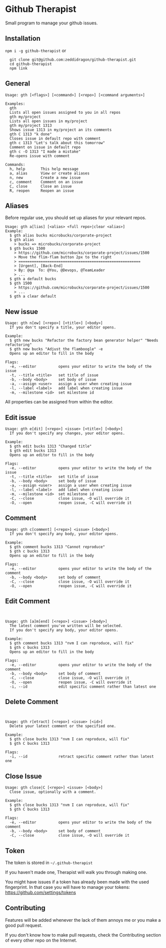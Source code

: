Github Therapist
================

Small program to manage your github issues.

## Installation
`npm i -g github-therapist`
or
```
  git clone git@github.com:zeddidragon/github-therapist.git
  cd github-therapist
  npm link
```

## General

```
Usage: gth [<flags>] [<command>] [<repo>] [<command arguments>]

Examples:
  gth
  Lists all open issues assigned to you in all repos
  gth my/project
  Lists all open issues in my/project
  gth my/project 1313
  Shows issue 1313 in my/project an its comments
  gth C 1313 "k done"
  Closes issue in default repo with comment
  gth c 1313 "Let's talk about this tomorrow"
  Comment on issue in default repo
  gth c -O 1313 "I made a mistake"
  Re-opens issue with comment

Commands:
  h, help       This help message
  a, alias      View or create aliases
  n, new        Create a new issue
  c, comment    Comment on an issue
  C, close      Close an issue
  R, reopen     Reopen an issue
```

## Aliases
Before regular use, you should set up aliases for your relevant repos.
```
Usage: gth a[lias] [<alias> <full repo>|clear <alias>]
Example:
  $ gth alias bucks microbucks/corporate-project
  $ gth alias
    > bucks => microbucks/corporate-project
  $ gth bucks 1500
    > https://github.com/microbucks/corporate-project/issues/1500
    > Move the flim-flam button 2px to the right
    > =======================================================
    > [Urgent], [Back-End]
    > By: @qa  To: @You, @Devops, @TeamLeader
    > ...
  $ gth a default bucks
  $ gth 1500
    > https://github.com/microbucks/corporate-project/issues/1500
    > ...
  $ gth a clear default
```

## New issue
```
Usage: gth n[ew] [<repo>] [<title>] [<body>]
  If you don't specify a title, your editor opens.

Example:
  $ gth new bucks "Refactor the factory bean generator helper" "Needs refactoring"
  $ gth new bucks "Adjust the flamboogle" -e
  Opens up an editor to fill in the body

Flags:
  -e, --editor          opens your editor to write the body of the issue
  -t, --title <title>   set title of issue
  -b, --body <body>     set body of issue
  -a, --assign <user>   assign a user when creating issue
  -l, --label <label>   add label when creating issue
  -m, --milestone <id>  set milestone id
```
All properties can be assigned from within the editor.

## Edit issue
```
Usage: gth e[dit] [<repo>] <issue> [<title>] [<body>]
  If you don't specify any changes, your editor opens.

Example:
  $ gth edit bucks 1313 "Changed title"
  $ gth edit bucks 1313
  Opens up an editor to fill in the body

Flags:
  -e, --editor          opens your editor to write the body of the issue
  -t, --title <title>   set title of issue
  -b, --body <body>     set body of issue
  -a, --assign <user>   assign a user when creating issue
  -l, --label <label>   add label when creating issue
  -m, --milestone <id>  set milestone id
  -C, --close           close issue, -O will override it
  -O, --open            reopen issue, -C will override it
```

## Comment
```
Usage: gth c[comment] [<repo>] <issue> [<body>]
  If you don't specify any body, your editor opens.

Example:
  $ gth comment bucks 1313 "Cannot reproduce"
  $ gth c bucks 1313
  Opens up an editor to fill in the body

Flags:
  -e, --editor          opens your editor to write the body of the comment
  -b, --body <body>     set body of comment
  -C, --close           close issue, -O will override it
  -O, --open            reopen issue, -C will override it
```

## Edit Comment
```


Usage: gth [a]m[end] [<repo>] <issue> [<body>]
  The latest comment you've written will be selected.
  If you don't specify any body, your editor opens.

Example:
  $ gth comment bucks 1313 "nvm I can reproduce, will fix"
  $ gth c bucks 1313
  Opens up an editor to fill in the body

Flags:
  -e, --editor          opens your editor to write the body of the comment
  -b, --body <body>     set body of comment
  -C, --close           close issue, -O will override it
  -O, --open            reopen issue, -C will override it
  -i, --id              edit specific comment rather than latest one
```

## Delete Comment
```


Usage: gth r[etract] [<repo>] <issue> [<id>]
  Delete your latest comment or the specified one.

Example:
  $ gth close bucks 1313 "nvm I can reproduce, will fix"
  $ gth C bucks 1313

Flags:
  -i, --id              retract specific comment rather than latest one
```

## Close Issue
```
Usage: gth close|C [<repo>] <issue> [<body>]
  Close issue, optionally with a comment.

Example:
  $ gth close bucks 1313 "nvm I can reproduce, will fix"
  $ gth C bucks 1313

Flags:
  -e, --editor          opens your editor to write the body of the comment
  -b, --body <body>     set body of comment
  -C, --close           close issue, -O will override it
```

## Token
The token is stored in `~/.github-therapist`

If you haven't made one, Therapist will walk you through making one.

You might have issues if a token has already been made with the used fingerprint. In that case you will have to manage your tokens:
https://github.com/settings/tokens

## Contributing
Features will be added whenever the lack of them annoys me or you make a good pull request.

If you don't know how to make pull requests, check the Contributing section of every other repo on the Internet.
